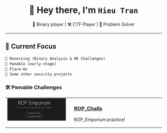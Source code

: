 <h1 align="center">👋 Hey there, I'm <code>Hieu Tran</code></h1>

<p align="center">
  🧠 Binary player | 🛠 CTF Player | 🧩 Problem Solver
</p>

---

## 🎯 Current Focus

```txt
🔹 Reversing (Binary Analysis & RE Challenges)  
🔹 Pwnable (early-stage) 
🔹 Flare-On
🔹 Some other security projects
```
### 🛠️ Pwnable Challenges

<table>
  <tr>
    <td style="vertical-align: top; width: 40%;">
      <a href="https://github.com/anotherme13/ROP_Challs">
        <img src="https://github.com/anotherme13/anotherme13/blob/main/ROP.png" alt="ROP_Challs" width="100%">
      </a>
    </td>
    <td style="vertical-align: top; padding-left: 20px;">
      <h3><a href="https://github.com/anotherme13/ROP_Challs">ROP_Challs</a></h3>
      <p>
         ROP_Emporium practice!
      </p>
    </td>
  </tr>
</table>

</table>



